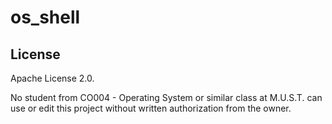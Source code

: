 # os_shell

## License
Apache License 2.0.

No student from CO004 - Operating System or similar class at M.U.S.T. can use or edit
this project without written authorization from the owner.